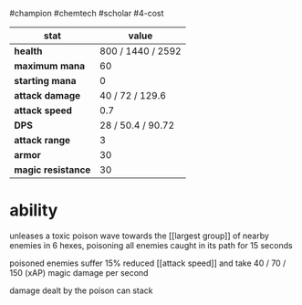 #champion
#chemtech
#scholar
#4-cost

| stat | value |
|---|---|
| **health** | 800 / 1440 / 2592 |
| **maximum mana** | 60 |
| **starting mana** | 0 |
| **attack damage** | 40 / 72 / 129.6 |
| **attack speed** | 0.7 |
| **DPS** | 28 / 50.4 / 90.72 | 
| **attack range** | 3 |
| **armor** | 30 |
| **magic resistance** | 30 |

# ability
unleases a toxic poison wave towards the [[largest group]] of nearby enemies in 6 hexes, poisoning all enemies caught in its path for 15 seconds

poisoned enemies suffer 15% reduced [[attack speed]] and take 40 / 70 / 150 (xAP) magic damage per second

damage dealt by the poison can stack